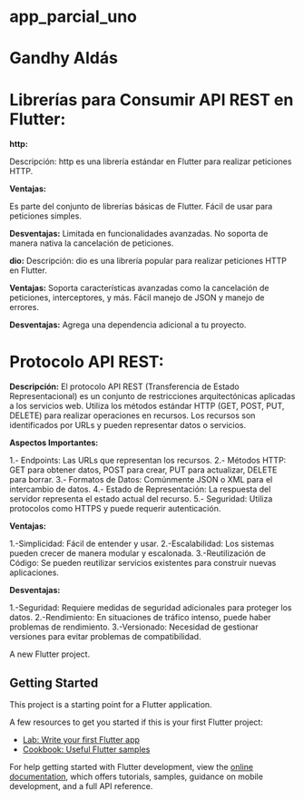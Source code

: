 # app_parcial_uno

# Gandhy Aldás

# Librerías para Consumir API REST en Flutter:

**http:**

Descripción: http es una librería estándar en Flutter para realizar peticiones HTTP.

**Ventajas:**

Es parte del conjunto de librerías básicas de Flutter.
Fácil de usar para peticiones simples.

**Desventajas:**
Limitada en funcionalidades avanzadas.
No soporta de manera nativa la cancelación de peticiones.

**dio:**
Descripción: dio es una librería popular para realizar peticiones HTTP en Flutter.

**Ventajas:**
Soporta características avanzadas como la cancelación de peticiones, interceptores, y más.
Fácil manejo de JSON y manejo de errores.

**Desventajas:**
Agrega una dependencia adicional a tu proyecto.

# Protocolo API REST:
**Descripción:**
El protocolo API REST (Transferencia de Estado Representacional) es un conjunto de restricciones arquitectónicas aplicadas a los servicios web. Utiliza los métodos estándar HTTP (GET, POST, PUT, DELETE) para realizar operaciones en recursos. Los recursos son identificados por URLs y pueden representar datos o servicios.

**Aspectos Importantes:**

1.- Endpoints: Las URLs que representan los recursos.
2.- Métodos HTTP: GET para obtener datos, POST para crear, PUT para actualizar, DELETE para borrar.
3.- Formatos de Datos: Comúnmente JSON o XML para el intercambio de datos.
4.- Estado de Representación: La respuesta del servidor representa el estado actual del recurso.
5.- Seguridad: Utiliza protocolos como HTTPS y puede requerir autenticación.

**Ventajas:**

1.-Simplicidad: Fácil de entender y usar.
2.-Escalabilidad: Los sistemas pueden crecer de manera modular y escalonada.
3.-Reutilización de Código: Se pueden reutilizar servicios existentes para construir nuevas aplicaciones.

**Desventajas:**

1.-Seguridad: Requiere medidas de seguridad adicionales para proteger los datos.
2.-Rendimiento: En situaciones de tráfico intenso, puede haber problemas de rendimiento.
3.-Versionado: Necesidad de gestionar versiones para evitar problemas de compatibilidad.



A new Flutter project.

## Getting Started

This project is a starting point for a Flutter application.

A few resources to get you started if this is your first Flutter project:

- [Lab: Write your first Flutter app](https://docs.flutter.dev/get-started/codelab)
- [Cookbook: Useful Flutter samples](https://docs.flutter.dev/cookbook)

For help getting started with Flutter development, view the
[online documentation](https://docs.flutter.dev/), which offers tutorials,
samples, guidance on mobile development, and a full API reference.
